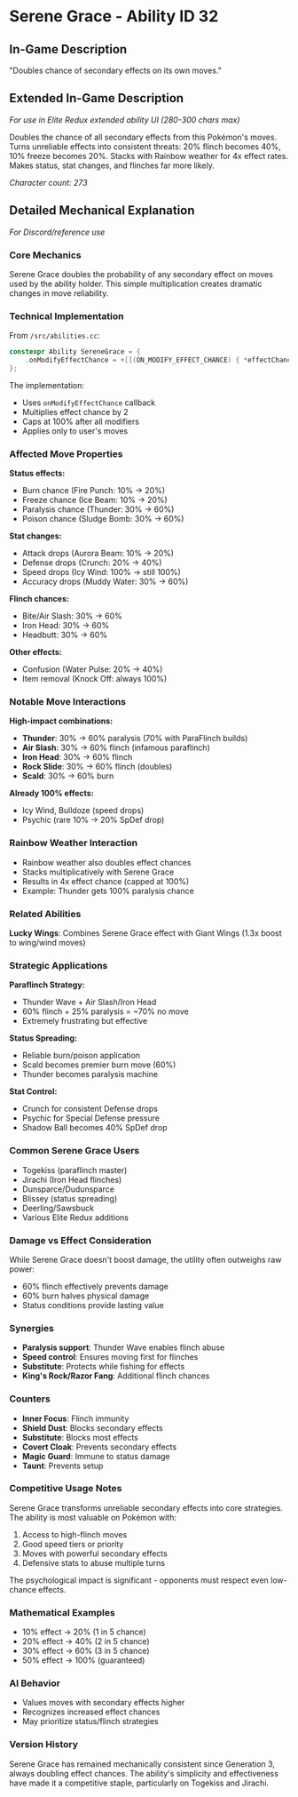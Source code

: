 # Serene Grace - Ability ID 32

## In-Game Description
"Doubles chance of secondary effects on its own moves."

## Extended In-Game Description
*For use in Elite Redux extended ability UI (280-300 chars max)*

Doubles the chance of all secondary effects from this Pokémon's moves. Turns unreliable effects into consistent threats: 20% flinch becomes 40%, 10% freeze becomes 20%. Stacks with Rainbow weather for 4x effect rates. Makes status, stat changes, and flinches far more likely.

*Character count: 273*

## Detailed Mechanical Explanation
*For Discord/reference use*

### Core Mechanics
Serene Grace doubles the probability of any secondary effect on moves used by the ability holder. This simple multiplication creates dramatic changes in move reliability.

### Technical Implementation
From `/src/abilities.cc`:
```cpp
constexpr Ability SereneGrace = {
    .onModifyEffectChance = +[](ON_MODIFY_EFFECT_CHANCE) { *effectChance *= 2; },
};
```

The implementation:
- Uses `onModifyEffectChance` callback
- Multiplies effect chance by 2
- Caps at 100% after all modifiers
- Applies only to user's moves

### Affected Move Properties

**Status effects:**
- Burn chance (Fire Punch: 10% → 20%)
- Freeze chance (Ice Beam: 10% → 20%) 
- Paralysis chance (Thunder: 30% → 60%)
- Poison chance (Sludge Bomb: 30% → 60%)

**Stat changes:**
- Attack drops (Aurora Beam: 10% → 20%)
- Defense drops (Crunch: 20% → 40%)
- Speed drops (Icy Wind: 100% → still 100%)
- Accuracy drops (Muddy Water: 30% → 60%)

**Flinch chances:**
- Bite/Air Slash: 30% → 60%
- Iron Head: 30% → 60%
- Headbutt: 30% → 60%

**Other effects:**
- Confusion (Water Pulse: 20% → 40%)
- Item removal (Knock Off: always 100%)

### Notable Move Interactions

**High-impact combinations:**
- **Thunder**: 30% → 60% paralysis (70% with ParaFlinch builds)
- **Air Slash**: 30% → 60% flinch (infamous paraflinch)
- **Iron Head**: 30% → 60% flinch
- **Rock Slide**: 30% → 60% flinch (doubles)
- **Scald**: 30% → 60% burn

**Already 100% effects:**
- Icy Wind, Bulldoze (speed drops)
- Psychic (rare 10% → 20% SpDef drop)

### Rainbow Weather Interaction
- Rainbow weather also doubles effect chances
- Stacks multiplicatively with Serene Grace
- Results in 4x effect chance (capped at 100%)
- Example: Thunder gets 100% paralysis chance

### Related Abilities
**Lucky Wings**: Combines Serene Grace effect with Giant Wings (1.3x boost to wing/wind moves)

### Strategic Applications

**Paraflinch Strategy:**
- Thunder Wave + Air Slash/Iron Head
- 60% flinch + 25% paralysis = ~70% no move
- Extremely frustrating but effective

**Status Spreading:**
- Reliable burn/poison application
- Scald becomes premier burn move (60%)
- Thunder becomes paralysis machine

**Stat Control:**
- Crunch for consistent Defense drops
- Psychic for Special Defense pressure
- Shadow Ball becomes 40% SpDef drop

### Common Serene Grace Users
- Togekiss (paraflinch master)
- Jirachi (Iron Head flinches)
- Dunsparce/Dudunsparce
- Blissey (status spreading)
- Deerling/Sawsbuck
- Various Elite Redux additions

### Damage vs Effect Consideration
While Serene Grace doesn't boost damage, the utility often outweighs raw power:
- 60% flinch effectively prevents damage
- 60% burn halves physical damage
- Status conditions provide lasting value

### Synergies
- **Paralysis support**: Thunder Wave enables flinch abuse
- **Speed control**: Ensures moving first for flinches  
- **Substitute**: Protects while fishing for effects
- **King's Rock/Razor Fang**: Additional flinch chances

### Counters
- **Inner Focus**: Flinch immunity
- **Shield Dust**: Blocks secondary effects
- **Substitute**: Blocks most effects
- **Covert Cloak**: Prevents secondary effects
- **Magic Guard**: Immune to status damage
- **Taunt**: Prevents setup

### Competitive Usage Notes
Serene Grace transforms unreliable secondary effects into core strategies. The ability is most valuable on Pokémon with:
1. Access to high-flinch moves
2. Good speed tiers or priority
3. Moves with powerful secondary effects
4. Defensive stats to abuse multiple turns

The psychological impact is significant - opponents must respect even low-chance effects.

### Mathematical Examples
- 10% effect → 20% (1 in 5 chance)
- 20% effect → 40% (2 in 5 chance)
- 30% effect → 60% (3 in 5 chance)
- 50% effect → 100% (guaranteed)

### AI Behavior
- Values moves with secondary effects higher
- Recognizes increased effect chances
- May prioritize status/flinch strategies

### Version History
Serene Grace has remained mechanically consistent since Generation 3, always doubling effect chances. The ability's simplicity and effectiveness have made it a competitive staple, particularly on Togekiss and Jirachi.
